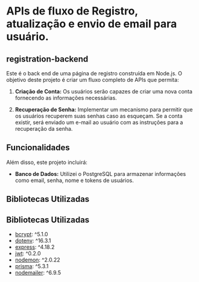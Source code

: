 # APIs de fluxo de Registro, atualização e envio de email para usuário.

## registration-backend

Este é o back end de uma página de registro construída em Node.js. O objetivo deste projeto é criar um fluxo completo de APIs que permita:

1. **Criação de Conta:** Os usuários serão capazes de criar uma nova conta fornecendo as informações necessárias.

2. **Recuperação de Senha:** Implementar um mecanismo para permitir que os usuários recuperem suas senhas caso as esqueçam. Se a conta existir, será enviado um e-mail ao usuário com as instruções para a recuperação da senha.

## Funcionalidades

Além disso, este projeto incluirá:

- **Banco de Dados:** Utilizei o PostgreSQL para armazenar informações como email, senha, nome e tokens de usuários.

## Bibliotecas Utilizadas

## Bibliotecas Utilizadas

- [bcrypt](https://www.npmjs.com/package/bcrypt): ^5.1.0
- [dotenv](https://www.npmjs.com/package/dotenv): ^16.3.1
- [express](https://www.npmjs.com/package/express): ^4.18.2
- [jwt](https://www.npmjs.com/package/jwt): ^0.2.0
- [nodemon](https://www.npmjs.com/package/nodemon): ^2.0.22
- [prisma](https://www.prisma.io/): ^5.3.1
- [nodemailer](https://www.npmjs.com/package/nodemailer): ^6.9.5

